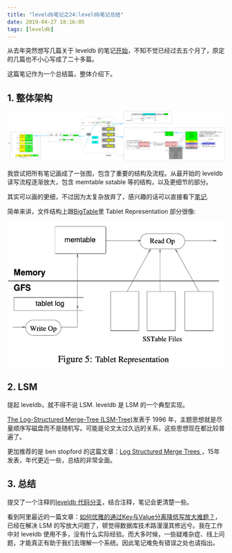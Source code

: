 ```yaml
---
title: "leveldb笔记之24:leveldb笔记总结"
date: 2019-04-27 18:16:05
tags: [leveldb]
---
```


从去年突然想写几篇关于 leveldb 的笔记[开始](https://izualzhy.cn/start-leveldb)，不知不觉已经过去五个月了，原定的几篇也不小心写成了二十多篇。

这篇笔记作为一个总结篇，整体介绍下。

## 1. 整体架构

![architecture-detail](/assets/images/leveldb/architecture-detail.png)

我尝试把所有笔记画成了一张图，包含了重要的结构及流程。从最开始的 leveldb 读写流程逐渐放大，包含 memtable sstable 等的结构，以及更细节的部分。

其实可以画的更细，不过因为太复杂放弃了，感兴趣的话可以直接看下[笔记](https://izualzhy.cn/tags.html#leveldb).

简单来讲，文件结构上跟[BigTable](https://research.google.com/archive/bigtable-osdi06.pdf)里 Tablet Representation 部分很像:

![Tablet Representation](/assets/images/leveldb/leveldb-bigtable.png)

## 2. LSM

提起 leveldb，就不得不说 LSM. leveldb 是 LSM 的一个典型实现。

[The Log-Structured Merge-Tree (LSM-Tree)](http://citeseerx.ist.psu.edu/viewdoc/download?doi=10.1.1.44.2782&rep=rep1&type=pdf)发表于 1996 年，主题思想就是尽量顺序写磁盘而不是随机写。可能是论文太过久远的关系，这些思想现在都比较普遍了。

更加推荐的是 ben stopford
 的这篇文章：[Log Structured Merge Trees
](http://www.benstopford.com/2015/02/14/log-structured-merge-trees/)，15年发表，年代更近一些，总结的非常全面。

## 3. 总结

提交了一个注释的[leveldb 代码分支](https://github.com/yingshin/leveldb_more_annotation)，结合注释，笔记会更清楚一些。

看到阿里最近的一篇文章：[如何优雅的通过Key与Value分离降低写放大难题？](https://mp.weixin.qq.com/s/ClS1xfQsV7Shx0BcE9GJYg)，已经在解决 LSM 的写放大问题了，顿觉得数据库技术路漫漫其修远兮。我在工作中对 leveldb 使用不多，没有什么实际经验。而大多时候，一些疑难杂症、线上问题，才能真正有助于我们去理解一个系统。因此笔记难免有错误之处也请指出。


